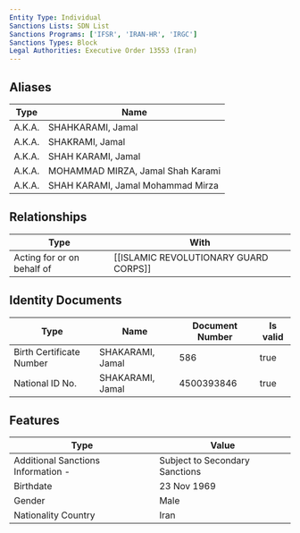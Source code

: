 ```yaml
---
Entity Type: Individual
Sanctions Lists: SDN List
Sanctions Programs: ['IFSR', 'IRAN-HR', 'IRGC']
Sanctions Types: Block
Legal Authorities: Executive Order 13553 (Iran)
---
```


## Aliases
| Type  | Name      | 
|-------|-----------|
| A.K.A. | SHAHKARAMI, Jamal |
| A.K.A. | SHAKRAMI, Jamal |
| A.K.A. | SHAH KARAMI, Jamal |
| A.K.A. | MOHAMMAD MIRZA, Jamal Shah Karami |
| A.K.A. | SHAH KARAMI, Jamal Mohammad Mirza |

## Relationships
| Type  | With      | 
|-------|-----------|
| Acting for or on behalf of | [[ISLAMIC REVOLUTIONARY GUARD CORPS]] |

## Identity Documents
| Type  | Name      | Document Number | Is valid |
|-------|-----------|-----------------|----------|
| Birth Certificate Number | SHAKARAMI, Jamal | 586 | true |
| National ID No. | SHAKARAMI, Jamal | 4500393846 | true |

## Features
| Type  | Value      |
|-------|------------|
| Additional Sanctions Information - | Subject to Secondary Sanctions |
| Birthdate | 23 Nov 1969 |
| Gender | Male |
| Nationality Country | Iran |
